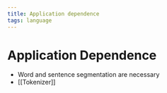 ```yaml
---
title: Application dependence
tags: language
---
```


# Application Dependence
- Word and sentence segmentation are necessary
- [[Tokenizer]]
















































